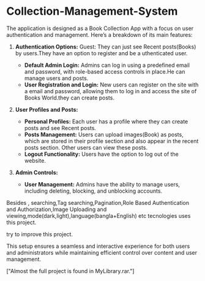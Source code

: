 # Collection-Management-System
The application is designed as a Book Collection App with a focus on user authentication and management. Here’s a breakdown of its main features:

1. **Authentication Options:**
       Guest: They can just see Recent posts(Books) by users.They have an option to register and be a uthenticated user.
   - **Default Admin Login:** Admins can log in using a predefined email and password, with role-based access controls in place.He can manage users and posts.
   - **User Registration and Login:** New users can register on the site with a email and password, allowing them to log in and access the site of Books World.they can create posts.

2. **User Profiles and Posts:**
   - **Personal Profiles:** Each user has a profile where they can create posts and see Recent posts. 
   - **Posts Management:** Users can upload images(Book) as posts, which are stored in their profile section and also appear in the recent posts section. Other users can view these posts.
   - **Logout Functionality:** Users have the option to log out of the website.

3. **Admin Controls:**
   - **User Management:** Admins have the ability to manage users, including deleting, blocking, and unblocking accounts.

Besides , searching,Tag searching,Pagination,Role Based Authentication and Authorization,Image Uploading and viewing,mode(dark,light),language(bangla+English) etc tecnologies uses this project.

try to improve this project.

This setup ensures a seamless and interactive experience for both users and administrators while maintaining efficient control over content and user management.

["Almost the full project is found in MyLibrary.rar."]
